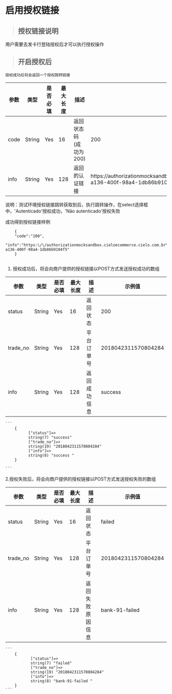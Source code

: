 # 启用授权链接

>## 授权链接说明
    
   用户需要去发卡行登陆授权后才可以执行授权操作
         
   

>## 开启授权后

    授权成功后将会返回一个授权跳转链接
    
参数 | 类型 | 是否必填 | 最大长度 | 描述 | 示例值
---  | ---  | ---      | ---      | ---  | ---
code | String | Yes | 16 | 返回状态码 (成功为200)| 200
info | String | Yes | 128 | 返回的认证链接 | https:\/\/authorizationmocksandbox.cieloecommerce.cielo.com.br\/CardAuthenticator\/Receive\/7984d820-a136-400f-98a4-1db86b9104f5

   说明：测试环境授权链接跳转获取到后，执行跳转操作，在select选择框中，'Autenticado'授权成功，'Não autenticado'授权失败
 

成功得到授权链接样例

```
    { 
    "code":"200",
    "info":"https:\/\/authorizationmocksandbox.cieloecommerce.cielo.com.br\/CardAuthenticator\/Receive\/7984d820-a136-400f-98a4-1db86b9104f5"
    }
    
```

1. 授权成功后，将会向商户提供的授权链接以POST方式发送授权成功的数组

参数 | 类型 | 是否必填 | 最大长度 | 描述 | 示例值
---  | ---  | ---      | ---      | ---  | ---
status | String | Yes | 16 | 返回状态| 200 | success
trade_no | String | Yes | 128 | 平台订单号 |  2018042311570804284
info | String | Yes | 128 | 返回成功信息 |  success


    
    ```
        {
              ["status"]=>
              string(7) "success"
              ["trade_no"]=>
              string(19) "2018042311570804284"
              ["info"]=>
              string(8) "success "
        }
        
    ```
2.授权失败后，将会向商户提供的授权链接以POST方式发送授权失败的数组

参数 | 类型 | 是否必填 | 最大长度 | 描述 | 示例值
---  | ---  | ---      | ---      | ---  | ---
status | String | Yes | 16 | 返回状态| failed | failed
trade_no | String | Yes | 128 | 平台订单号 |  2018042311570804284
info | String | Yes | 128 | 返回失败原因信息 |  bank-91-failed



    ```
        {
               ["status"]=>
               string(7) "failed"
               ["trade_no"]=>
               string(19) "2018042311570804284"
               ["info"]=>
               string(8) "bank-91-failed "
        }
    ```
    
   

